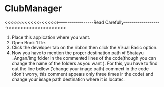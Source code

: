 # ClubManager
<<<<<<<<<<<<<<<<<<<----------------Read Carefully------------------->>>>>>>>>>>>>>>>>>>>>
1. Place this application where you want.
2. Open Book 1 file.
3. Click the developer tab on the ribbon then click the Visual Basic option.
4. Now you have to mention the proper destination path of Shatayu _Angan/img folder in the commented lines of the code(though you can change the name of the folders as you want ). For this, you have to find out the line bellow ('change your image path) comment in the code (don't worry, this comment appears only three times in the code) and change your image path destination where it is located.
